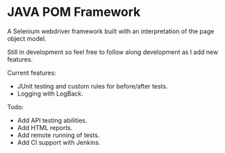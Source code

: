 # JAVA POM Framework

A Selenium webdriver framework built with an interpretation of the page object model.

Still in development so feel free to follow along development as I add new features.

Current features:

- JUnit testing and custom rules for before/after tests.
- Logging with LogBack.

Todo:

- Add API testing abilities.
- Add HTML reports.
- Add remote running of tests.
- Add CI support with Jenkins.
